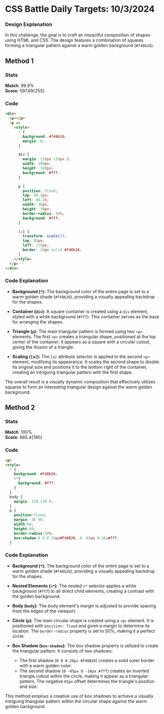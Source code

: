 # CSS Battle Daily Targets: 10/3/2024

### Design Explanation

In this challenge, the goal is to craft an impactful composition of shapes using HTML and CSS. The design features a combination of squares forming a triangular pattern against a warm golden background (`#f48b26`).

## Method 1

### Stats

**Match**: 99.9%  
**Score**: 597.69{255}

### Code

```html
<div>
  <p></p>
  <p a>
    <style>
      * {
        background: #f48b26;
        margin: 0;
      }

      div {
        margin: 120px 110px 0;
        width: 180px;
        height: 180px;
        background: #fff;
      }

      p {
        position: fixed;
        top: 40.2px;
        left: 46.1%;
        width: 30px;
        height: 30px;
        border-radius: 50%;
        background: #fff;
      }

      [a] {
        transform: scale(2);
        top: 95px;
        left: 175px;
        border: 10px solid #f48b26;
      }
    </style>
  </p>
</div>
```

### Code Explanation

- **Background (`*`):** The background color of the entire page is set to a warm golden shade (`#f48b26`), providing a visually appealing backdrop for the shapes.

- **Container (`div`):** A square container is created using a `div` element, styled with a white background (`#fff`). This container serves as the base for arranging the shapes.

- **Triangle (`p`):** The main triangular pattern is formed using two `<p>` elements. The first `<p>` creates a triangular shape, positioned at the top center of the container. It appears as a square with a circular cutout, giving the illusion of a triangle.

- **Scaling (`[a]`):** The `[a]` attribute selector is applied to the second `<p>` element, modifying its appearance. It scales the second shape to double its original size and positions it to the bottom right of the container, creating an intriguing triangular pattern with the first shape.

The overall result is a visually dynamic composition that effectively utilizes squares to form an interesting triangular design against the warm golden background.

## Method 2

### Stats

**Match**: 100%  
**Score**: 665.4{190}

### Code

```html
<p>
<style>
  * {
    background: #f48b26;
    >*{
      background: #fff;
    }
  }
  body {
    margin: 120 110 0;
  }
  p {
    position:fixed;
    margin:-30 60;
    width:60;
    height:60;
    border-radius:50%;
    box-shadow:0 0 0 20px#F48B26, 0 -65px 0-16q#fff;
  }
```

### Code Explanation

- **Background (`*`):** The background color of the entire page is set to a warm golden shade (`#f48b26`), providing a visually appealing backdrop for the shapes.

- **Nested Elements (`>*`):** The nested `>*` selector applies a white background (`#fff`) to all direct child elements, creating a contrast with the golden background.

- **Body (`body`):** The body element's margin is adjusted to provide spacing from the edges of the viewport.

- **Circle (`p`):** The main circular shape is created using a `<p>` element. It is positioned with `position: fixed` and given a margin to determine its location. The `border-radius` property is set to 50%, making it a perfect circle.

- **Box Shadow (`box-shadow`):** The box shadow property is utilized to create the triangular pattern. It consists of two shadows:
  - The first shadow (`0 0 0 20px #F48B26`) creates a solid outer border with a warm golden color.
  - The second shadow (`0 -65px 0 -16px #fff`) creates an inverted triangle cutout within the circle, making it appear as a triangular pattern. The negative `65px` offset determines the triangle's position and size.

This method employs a creative use of box shadows to achieve a visually intriguing triangular pattern within the circular shape against the warm golden background.
